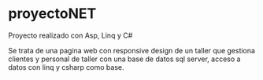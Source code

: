 proyectoNET
===========

Proyecto realizado con Asp, Linq y C#

Se trata de una pagina web con responsive design de un taller que gestiona clientes y personal de taller con una base de datos sql server, acceso a datos con linq y csharp como base. 
